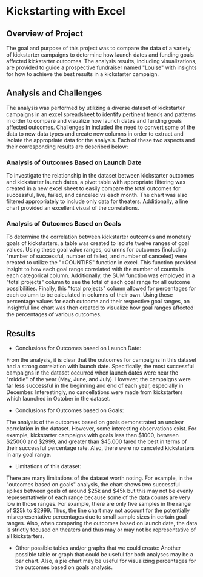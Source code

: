 # Kickstarting with Excel

## Overview of Project

The goal and purpose of this project was to compare the data of a variety of kickstarter campaigns to determine how launch dates and funding goals affected kickstarter outcomes.  The analysis results, including visualizations, are provided to guide a prospective fundraiser named "Louise" with insights for how to achieve the best results in a kickstarter campaign.


## Analysis and Challenges
	
The analysis was performed by utilizing a diverse dataset of kickstarter campaigns in an excel spreadsheet to identify pertinent trends and patterns in order to compare and visualize how launch dates and funding goals affected outcomes.  Challenges in included the need to convert some of the data to new data types and create new columns in order to extract and isolate the appropriate data for the analysis.  Each of these two aspects and their corresponding results are described below:

### Analysis of Outcomes Based on Launch Date

To investigate the relationship in the dataset between kickstarter outcomes and kickstarter launch dates, a pivot table with appropriate filtering was created in a new excel sheet to easily compare the total outcomes for successful, live, failed, and canceled vs each month.  The chart was also filtered appropriately to include only data for theaters.  Additionally, a line chart provided an excellent visual of the correlations.


### Analysis of Outcomes Based on Goals

To determine the correlation between kickstarter outcomes and monetary goals of kickstarters, a table was created to isolate twelve ranges of goal values.  Using these goal value ranges, columns for outcomes (including "number of successful, number of failed, and number of canceled) were created to utilize the "=COUNTIFS" function in excel.  This function provided insight to how each goal range correlated with the number of counts in each categorical column.  Additionally, the SUM function was employed in a "total projects" column to see the total of each goal range for all outcome possibilities.  Finally, this "total projects" column allowed for percentages for each column to be calculated in columns of their own.  Using these percentage values for each outcome and their respective goal ranges, an insightful line chart was then created to visualize how goal ranges affected the percentages of various outcomes.


## Results

- Conclusions for Outcomes based on Launch Date:

From the analysis, it is clear that the outcomes for campaigns in this dataset had a strong correlation with launch date.  Specifically, the most successful campaigns in the dataset occurred when launch dates were near the "middle" of the year (May, June, and July).  However, the campaigns were far less successful in the beginning and end of each year, especially in December.  Interestingly, no cancellations were made from kickstarters which launched in October in the dataset.

- Conclusions for Outcomes based on Goals:

The analysis of the outcomes based on goals demonstrated an unclear correlation in the dataset.  However, some interesting observations exist.  For example, kickstarter campaigns with goals less than $1000, between $25000 and $2999, and greater than $45,000 fared the best in terms of their successful percentage rate.  Also, there were no canceled kickstarters in any goal range.

- Limitations of this dataset:

There are many limitations of the dataset worth noting.  For example, in the "outcomes based on goals" analysis, the chart shows two successful spikes between goals of around $25k and $45k but this may not be evenly representatively of each range because some of the data counts are very low in those ranges.  For example, there are only five samples in the range of $25k to $2999.  Thus, the line chart may not account for the potentially misrepresentative percentages due to small sample sizes in certain goal ranges.  Also, when comparing the outcomes based on launch date, the data is strictly focused on theaters and thus may or may not be representative of all kickstarters.

- Other possible tables and/or graphs that we could create:
Another possible table or graph that could be useful for both analyses may be a bar chart.   Also, a pie chart may be useful for visualizing percentages for the outcomes based on goals analysis.